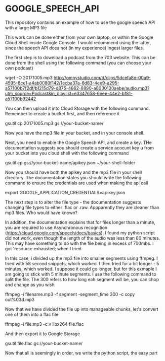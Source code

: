 # GOOGLE_SPEECH_API

This repository contains an example of how to use the google speech API with a large MP3 file

This work can be done either from your own laptop, or within the Google Cloud Shell inside Google Console. I would recommend using the latter, since the speech API does not (in my experience) ingest larger files.

The first step is to download a podcast from the 703 website. This can be done from the shell using the following command (you can choose your own podcast)

wget -O 20171005.mp3 http://omnystudio.com/d/clips/5dcefa8e-00a9-4595-8ce1-a4ab0080f142/1ecba37a-6d83-4ee9-a295-a57100b7f2df/b1215d79-d875-4862-8890-a8030130aebe/audio.mp3?utm_source=Podcast&in_playlist=e3347658-6eee-44e2-bf81-a57100b92442

You can then upload it into Cloud Storage with the following command. Remember to create a bucket first, and then reference it

gsutil cp 20171005.mp3 gs://your-bucket-name/

Now you have the mp3 file in your bucket, and in your console shell.

Next, you need to enable the Google Speech API, and create a key. THe documentation suggests you should create a service acocunt key
u from your bucket into you cloud shell with the following command

gsutil cp gs://your-bucket-name/apikey.json ~/your-shell-folder

Now you should have both the apikey and the mp3 file in your shell directory. The documentation states you should write the following command to ensure the credentials are used when making the api call

export GOOGLE_APPLICATION_CREDENTIALS=apikey.json

The next step is to alter the file type - the documentation suggests changing file types to either .flac or .raw. Appparently they are cleaner than mp3 files. Who would have known?

In addition, the documentation explains that for files longer than a minute, you are required to use Asynchronous recognition (https://cloud.google.com/speech/docs/basics). I found my python script did not work, even though the length of the audio was less than 80 minutes. This may have something to do with the file being in excess of 700mbs. I got 'resource exhausted; when I tried

In this case, i divided up the mp3 file into smaller segments using ffmpeg. I tried with 58 second snippets, which worked. I then tried for a bit longer - 5 minutes, which worked. I suppose it could go longer, but for this exmaple I am going to stick with 5 minute segments. I use the following command to split the file. The 300 refers to how long eah segment will be, you can chop and change as you wish

ffmpeg -i filename.mp3 -f segment -segment_time 300 -c copy out%03d.mp3

Now that we have divided the file up into manageable chunks, let's convert one of them into a flac file

ffmpeg -i file.mp3 -c:v libx264 file.flac

And then export it to Google Storage

gsutil file.flac gs://your-bucket-name/

Now that all is seemingly in order, we write the python script, the easy part


